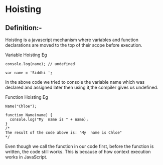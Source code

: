 # Hoisting
## Definition:-
Hoisting is a javascript mechanism where variables and 
function declarations are  moved to the top of their scope before execution.

Variable Hoisting
Eg 
```
console.log(name); // undefined 

var name = 'Siddhi '; 
```

In the above code we tried to console the variable name which was declared and 
assigned later then using it,the compiler gives us undefined.

Function Hoisting
Eg 
```
Name("Chloe");

function Name(name) {
  console.log("My  name is " + name);
}
/*
The result of the code above is: "My  name is Chloe"
*/
```

Even though we call the function in our code first, before the function is written,
 the code still works. This is because of how context execution works in JavaScript.
